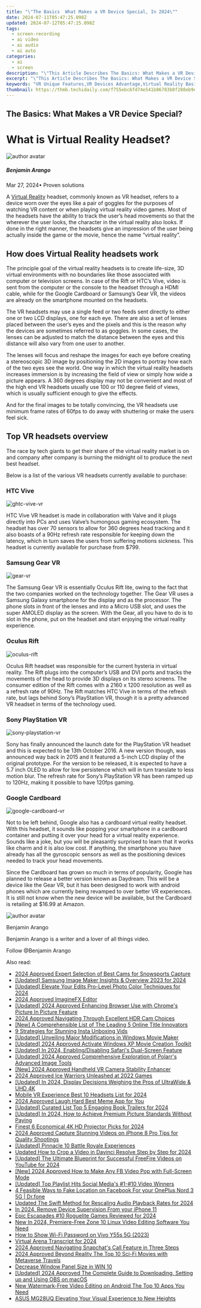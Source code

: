 ```yaml
---
title: "\"The Basics  What Makes a VR Device Special, In 2024\""
date: 2024-07-11T05:47:25.098Z
updated: 2024-07-12T05:47:25.098Z
tags: 
  - screen-recording
  - ai video
  - ai audio
  - ai auto
categories: 
  - ai
  - screen
description: "\"This Article Describes The Basics: What Makes a VR Device Special, In 2024\""
excerpt: "\"This Article Describes The Basics: What Makes a VR Device Special, In 2024\""
keywords: "VR Unique Features,VR Devices Advantage,Virtual Reality Basics,VR Special Attributes,Essential VR Traits,Distinctive VR Elements,Key VR Differentiators"
thumbnail: https://thmb.techidaily.com/f755ebc6fd74e541b86783b8f288eb9ebe73ceda235653be011e1c74d43e6c3e.jpg
---
```


## The Basics: What Makes a VR Device Special?

# What is Virtual Reality Headset?

![author avatar](https://images.wondershare.com/filmora/article-images/benjamin-arango-author.jpg)

##### Benjamin Arango

 Mar 27, 2024• Proven solutions

 A [Virtual Reality](https://tools.techidaily.com/wondershare/filmora/download/) headset, commonly known as VR headset, refers to a device worn over the eyes like a pair of goggles for the purposes of watching VR content or when playing virtual reality video games. Most of the headsets have the ability to track the user’s head movements so that the wherever the user looks, the character in the virtual reality also looks. If done in the right manner, the headsets give an impression of the user being actually inside the game or the movie, hence the name “virtual reality”.

## How does Virtual Reality headsets work

 The principle goal of the virtual reality headsets is to create life-size, 3D virtual environments with no boundaries like those associated with computer or television screens. In case of the Rift or HTC’s Vive, video is sent from the computer or the console to the headset through a HDMI cable, while for the Google Cardboard or Samsung’s Gear VR, the videos are already on the smartphone mounted on the headsets.

 The VR headsets may use a single feed or two feeds sent directly to either one or two LCD displays, one for each eye. There are also a set of lenses placed between the user’s eyes and the pixels and this is the reason why the devices are sometimes referred to as goggles. In some cases, the lenses can be adjusted to match the distance between the eyes and this distance will also vary from one user to another.

 The lenses will focus and reshape the images for each eye before creating a stereoscopic 3D image by positioning the 2D images to portray how each of the two eyes see the world. One way in which the virtual reality headsets increases immersion is by increasing the field of view or simply how wide a picture appears. A 360 degrees display may not be convenient and most of the high end VR headsets usually use 100 or 110 degree field of views, which is usually sufficient enough to give the effects.

 And for the final images to be totally convincing, the VR headsets use minimum frame rates of 60fps to do away with shuttering or make the users feel sick.

## Top VR headsets overview

 The race by tech giants to get their share of the virtual reality market is on and company after company is burning the midnight oil to produce the next best headset.

 Below is a list of the various VR headsets currently available to purchase:

### HTC Vive

![ghtc-vive-vr](https://images.wondershare.com/filmora/article-images/htc-vive.png)

 HTC Vive VR headset is made in collaboration with Valve and it plugs directly into PCs and uses Valve’s humongous gaming ecosystem. The headset has over 70 sensors to allow for 360 degrees head tracking and it also boasts of a 90Hz refresh rate responsible for keeping down the latency, which in turn saves the users from suffering motions sickness. This headset is currently available for purchase from $799.

### Samsung Gear VR

![gear-vr](https://images.wondershare.com/filmora/article-images/gear-vr.png)

 The Samsung Gear VR is essentially Oculus Rift lite, owing to the fact that the two companies worked on the technology together. The Gear VR uses a Samsung Galaxy smartphone for the display and as the processor. The phone slots in front of the lenses and into a Micro USB slot, and uses the super AMOLED display as the screen. With the Gear, all you have to do is to slot in the phone, put on the headset and start enjoying the virtual reality experience.

### Oculus Rift

![oculus-rift](https://images.wondershare.com/filmora/article-images/oculus-rift.jpg)

 Oculus Rift headset was responsible for the current hysteria in virtual reality. The Rift plugs into the computer’s USB and DVI ports and tracks the movements of the head to provide 3D displays on its stereo screens. The consumer edition of the Rift comes with a 2160 x 1200 resolution as well as a refresh rate of 90Hz. The Rift matches HTC Vive in terms of the refresh rate, but lags behind Sony’s PlayStation VR, though it is a pretty advanced VR headset in terms of the technology used.

### Sony PlayStation VR

![sony-playstation-vr](https://images.wondershare.com/filmora/article-images/sony-playstation-vr.jpg)

 Sony has finally announced the launch date for the PlayStation VR headset and this is expected to be 13th October 2016\. A new version though, was announced way back in 2015 and it featured a 5-inch LCD display of the original prototype. For the version to be released, it is expected to have a 5.7 inch OLED to allow for low persistence which will in turn translate to less motion blur. The refresh rate for Sony’s PlayStation VR has been ramped up to 120Hz, making it possible to have 120fps gaming.

### Google Cardboard

![google-cardboard-vr](https://images.wondershare.com/filmora/article-images/google-cardboard-vr.jpg)

 Not to be left behind, Google also has a cardboard virtual reality headset. With this headset, it sounds like popping your smartphone in a cardboard container and putting it over your head for a virtual reality experience. Sounds like a joke, but you will be pleasantly surprised to learn that it works like charm and it is also low cost. If anything, the smartphone you have already has all the gyroscopic sensors as well as the positioning devices needed to track your head movements.

 Since the Cardboard has grown so much in terms of popularity, Google has planned to release a better version known as Daydream. This will be a device like the Gear VR, but it has been designed to work with android phones which are currently being revamped to over better VR experiences. It is still not know when the new device will be available, but the Cardboard is retailing at $16.99 at Amazon.

![author avatar](https://images.wondershare.com/filmora/article-images/benjamin-arango-author.jpg)

Benjamin Arango

Benjamin Arango is a writer and a lover of all things video.

Follow @Benjamin Arango


<ins class="adsbygoogle"
     style="display:block"
     data-ad-format="autorelaxed"
     data-ad-client="ca-pub-7571918770474297"
     data-ad-slot="1223367746"></ins>



<ins class="adsbygoogle"
     style="display:block"
     data-ad-client="ca-pub-7571918770474297"
     data-ad-slot="8358498916"
     data-ad-format="auto"
     data-full-width-responsive="true"></ins>




<span class="atpl-alsoreadstyle">Also read:</span>
<div><ul>
<li><a href="https://article-helps.techidaily.com/2024-approved-expert-selection-of-best-cams-for-snowsports-capture/"><u>2024 Approved  Expert Selection of Best Cams for Snowsports Capture</u></a></li>
<li><a href="https://article-helps.techidaily.com/updated-samsung-image-maker-insights-and-overview-2023-for-2024/"><u>[Updated] Samsung Image Maker  Insights & Overview 2023 for 2024</u></a></li>
<li><a href="https://article-helps.techidaily.com/updated-elevate-your-edits-pro-level-photo-color-techniques-for-2024/"><u>[Updated] Elevate Your Edits  Pro-Level Photo Color Techniques for 2024</u></a></li>
<li><a href="https://article-helps.techidaily.com/2024-approved-imaginefx-editor/"><u>2024 Approved  ImagineFX Editor</u></a></li>
<li><a href="https://article-helps.techidaily.com/updated-2024-approved-enhancing-browser-use-with-chromes-picture-in-picture-feature/"><u>[Updated] 2024 Approved  Enhancing Browser Use with Chrome's Picture In Picture Feature</u></a></li>
<li><a href="https://article-helps.techidaily.com/2024-approved-navigating-through-excellent-hdr-cam-choices/"><u>2024 Approved  Navigating Through Excellent HDR Cam Choices</u></a></li>
<li><a href="https://article-helps.techidaily.com/new-a-comprehensible-list-of-the-leading-5-online-title-innovators/"><u>[New] A Comprehensible List of The Leading 5 Online Title Innovators</u></a></li>
<li><a href="https://article-helps.techidaily.com/9-strategies-for-stunning-insta-unboxing-vids/"><u>9 Strategies for Stunning Insta Unboxing Vids</u></a></li>
<li><a href="https://article-helps.techidaily.com/updated-unveiling-major-modifications-in-windows-movie-maker/"><u>[Updated] Unveiling Major Modifications in Windows Movie Maker</u></a></li>
<li><a href="https://article-helps.techidaily.com/updated-2024-approved-activate-windows-xp-movie-creation-toolkit/"><u>[Updated] 2024 Approved  Activate Windows XP Movie Creation Toolkit</u></a></li>
<li><a href="https://article-helps.techidaily.com/updated-in-2024-enablingdisabling-safaris-dual-screen-feature/"><u>[Updated] In 2024, Enabling/Disabling Safari's Dual-Screen Feature</u></a></li>
<li><a href="https://article-helps.techidaily.com/updated-2024-approved-comprehensive-exploration-of-polarrs-advanced-image-tools/"><u>[Updated] 2024 Approved  Comprehensive Exploration of Polarr's Advanced Image Tools</u></a></li>
<li><a href="https://article-helps.techidaily.com/new-2024-approved-handheld-vr-camera-stability-enhancer/"><u>[New] 2024 Approved  Handheld VR Camera Stability Enhancer</u></a></li>
<li><a href="https://article-helps.techidaily.com/2024-approved-ice-warriors-unleashed-at-2022-games/"><u>2024 Approved  Ice Warriors Unleashed at 2022 Games</u></a></li>
<li><a href="https://article-helps.techidaily.com/updated-in-2024-display-decisions-weighing-the-pros-of-ultrawide-and-uhd-4k/"><u>[Updated] In 2024, Display Decisions  Weighing the Pros of UltraWide & UHD 4K</u></a></li>
<li><a href="https://article-helps.techidaily.com/mobile-vr-experience-best-10-headsets-list-for-2024/"><u>Mobile VR Experience  Best 10 Headsets List for 2024</u></a></li>
<li><a href="https://article-helps.techidaily.com/2024-approved-laugh-hard-best-meme-app-for-you/"><u>2024 Approved  Laugh Hard  Best Meme App for You</u></a></li>
<li><a href="https://article-helps.techidaily.com/updated-curated-list-top-5-engaging-book-trailers-for-2024/"><u>[Updated] Curated List  Top 5 Engaging Book Trailers for 2024</u></a></li>
<li><a href="https://article-helps.techidaily.com/updated-in-2024-how-to-achieve-premium-picture-standards-without-paying/"><u>[Updated] In 2024, How to Achieve Premium Picture Standards Without Paying</u></a></li>
<li><a href="https://article-helps.techidaily.com/finest-6-economical-4k-hd-projector-picks-for-2024/"><u>Finest 6 Economical 4K HD Projector Picks for 2024</u></a></li>
<li><a href="https://article-helps.techidaily.com/2024-approved-capture-stunning-videos-on-iphone-8-pro-tips-for-quality-shootings/"><u>2024 Approved  Capture Stunning Videos on iPhone  8 Pro Tips for Quality Shootings</u></a></li>
<li><a href="https://screen-sharing-recording.techidaily.com/updated-pinnacle-10-battle-royale-experiences/"><u>[Updated] Pinnacle 10 Battle Royale Experiences</u></a></li>
<li><a href="https://ai-editing-video.techidaily.com/updated-how-to-crop-a-video-in-davinci-resolve-step-by-step-for-2024/"><u>Updated How to Crop a Video in Davinci Resolve Step by Step for 2024</u></a></li>
<li><a href="https://youtube-tips.techidaily.com/ed-the-ultimate-blueprint-for-successful-freefire-videos-on-youtube-for-2024/"><u>[Updated] The Ultimate Blueprint for Successful FreeFire Videos on YouTube for 2024</u></a></li>
<li><a href="https://facebook-video-content.techidaily.com/new-2024-approved-how-to-make-any-fb-video-pop-with-full-screen-mode/"><u>[New] 2024 Approved  How to Make Any FB Video Pop with Full-Screen Mode</u></a></li>
<li><a href="https://facebook-videos.techidaily.com/updated-top-playlist-hits-social-medias-1-10-video-winners/"><u>[Updated] Top Playlist Hits  Social Media's #1-#10 Video Winners</u></a></li>
<li><a href="https://location-social.techidaily.com/4-feasible-ways-to-fake-location-on-facebook-for-your-oneplus-nord-3-5g-drfone-by-drfone-virtual-android/"><u>4 Feasible Ways to Fake Location on Facebook For your OnePlus Nord 3 5G | Dr.fone</u></a></li>
<li><a href="https://sound-tweaking.techidaily.com/updated-the-swift-method-for-rescaling-audio-playback-rates-for-2024/"><u>Updated The Swift Method for Rescaling Audio Playback Rates for 2024</u></a></li>
<li><a href="https://ios-unlock.techidaily.com/in-2024-remove-device-supervision-from-your-iphone-11-by-drfone-ios/"><u>In 2024, Remove Device Supervision From your iPhone 11</u></a></li>
<li><a href="https://video-capture.techidaily.com/epic-escapades-10-roguelite-games-reviewed-for-2024/"><u>Epic Escapades  #10 Roguelite Games Reviewed for 2024</u></a></li>
<li><a href="https://video-ai-editor.techidaily.com/new-in-2024-premiere-free-zone-10-linux-video-editing-software-you-need/"><u>New In 2024, Premiere-Free Zone 10 Linux Video Editing Software You Need</u></a></li>
<li><a href="https://android-unlock.techidaily.com/how-to-show-wi-fi-password-on-vivo-y55s-5g-2023-by-drfone-android/"><u>How to Show Wi-Fi Password on Vivo Y55s 5G (2023)</u></a></li>
<li><a href="https://video-screen-grab.techidaily.com/virtual-arena-transcript-for-2024/"><u>Virtual Arena Transcript for 2024</u></a></li>
<li><a href="https://snapchat-videos.techidaily.com/2024-approved-navigating-snapchats-call-feature-in-three-steps/"><u>2024 Approved  Navigating Snapchat's Call Feature in Three Steps</u></a></li>
<li><a href="https://article-knowledge.techidaily.com/2024-approved-beyond-reality-the-top-10-sci-fi-movies-with-metaverse-travels/"><u>2024 Approved  Beyond Reality  The Top 10 Sci-Fi Movies with Metaverse Travels</u></a></li>
<li><a href="https://graphic-issues.techidaily.com/decrease-window-panel-size-in-win-10/"><u>Decrease Window Panel Size in WIN 10</u></a></li>
<li><a href="https://on-screen-recording.techidaily.com/updated-2024-approved-the-complete-guide-to-downloading-setting-up-and-using-obs-on-macos/"><u>[Updated] 2024 Approved  The Complete Guide to Downloading, Setting up and Using OBS on macOS</u></a></li>
<li><a href="https://smart-video-editing.techidaily.com/new-watermark-free-video-editing-on-android-the-top-10-apps-you-need/"><u>New Watermark-Free Video Editing on Android The Top 10 Apps You Need</u></a></li>
<li><a href="https://extra-information.techidaily.com/asus-mg28uq-elevating-your-visual-experience-to-new-heights/"><u>ASUS MG28UQ  Elevating Your Visual Experience to New Heights</u></a></li>
</ul></div>
